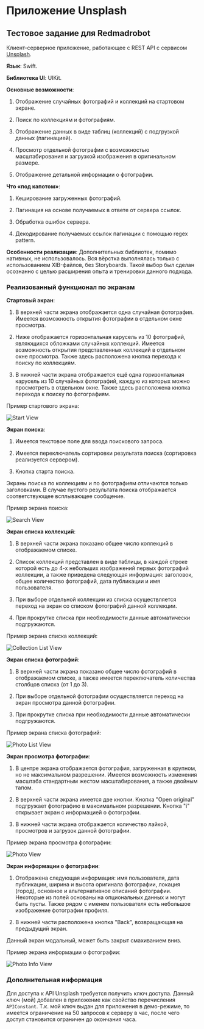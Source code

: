 # Приложение Unsplash
## Тестовое задание для Redmadrobot
Клиент-серверное приложение, работающее с REST API с сервисом [Unsplash](https://unsplash.com).

**Язык**: Swift.

**Библиотека UI**: UIKit.

**Основные возможности**:

1. Отображение случайных фотографий и коллекций на стартовом экране.

2. Поиск по коллекциям и фотографиям.

3. Отображение данных в виде таблиц (коллекций) с подгрузкой данных (пагинацией).

4. Просмотр отдельной фотографии с возможностью масштабирования и загрузкой изображения в оригинальном размере.

5. Отображение детальной информации о фотографии.

**Что «под капотом»**:

1. Кеширование загруженных фотографий.

2. Пагинация на основе получаемых в ответе от сервера ссылок.

3. Обработка ошибок сервера.

4. Декодирование получаемых ссылок пагинации с помощью regex pattern.

**Особенности реализации**: Дополнительных библиотек, помимо нативных, не использовалось. Вся вёрстка выполнялась только с использованием XIB-файлов, без Storyboards. Такой выбор был сделан осознанно с целью расширения опыта и тренировки данного подхода.

### Реализованный функционал по экранам

**Стартовый экран**:

1. В верхней части экрана отображается одна случайная фотография. Имеется возможность открытия фотографии в отдельном окне просмотра.

2. Ниже отображается горизонтальная карусель из 10 фотографий, являющихся обложками случайных коллекций. Имеется возможность открытия представленных коллекций в отдельном окне просмотра. Также здесь расположена кнопка перехода к поиску по коллекциям.

3. В нижней части экрана отображается ещё одна горизонтальная карусель из 10 случайных фотографий, каждую из которых можно просмотреть в отдельном окне. Также здесь расположена кнопка перехода к поиску по фотографиям.

Пример стартового экрана:

![Start View](https://github.com/Blissfulman/UnsplashUIKit/blob/main/GIFs/StartView.gif)

**Экран поиска**:

1. Имеется текстовое поле для ввода поискового запроса.

2. Имеется переключатель сортировки результата поиска (сортировка реализуется сервером).

3. Кнопка старта поиска.

Экраны поиска по коллекциям и по фотографиям отличаются только заголовками. В случае пустого результата поиска отображается соответствующее всплывающее сообщение.

Пример экрана поиска:

![Search View](https://github.com/Blissfulman/UnsplashUIKit/blob/main/GIFs/SearchView.gif)

**Экран списка коллекций**:

1. В верхней части экрана показано общее число коллекций в отображаемом списке.

2. Список коллекций представлен в виде таблицы, в каждой строке которой есть до 4-х небольших изображений первых фотографий коллекции, а также приведена следующая информация: заголовок, общее количество фотографий, дата публикации и имя пользователя.

3. При выборе отдельной коллекции из списка осуществляется переход на экран со списком фотографий данной коллекции.

4. При прокрутке списка при необходимости данные автоматически подгружаются.

Пример экрана списка коллекций:

![Collection List View](https://github.com/Blissfulman/UnsplashUIKit/blob/main/GIFs/CollectionListView.gif)

**Экран списка фотографий**:

1. В верхней части экрана показано общее число фотографий в отображаемом списке, а также имеется переключатель количества столбцов списка (от 1 до 3).

2. При выборе отдельной фотографии осуществляется переход на экран просмотра данной фотографии.

3. При прокрутке списка при необходимости данные автоматически подгружаются.

Пример экрана списка фотографий:

![Photo List View](https://github.com/Blissfulman/UnsplashUIKit/blob/main/GIFs/PhotoListView.gif)

**Экран просмотра фотографии**:

1. В центре экрана отображается фотография, загруженная в крупном, но не максимальном разрешении. Имеется возможность изменения масштаба стандартным жестом масштабирования, а также двойным тапом.

2. В верхней части экрана имеется две кнопки. Кнопка "Open original" подгружает фотографию в максимальном разрешении. Кнопка "i" открывает экран с информацией о фотографии.

3. В нижней части экрана отображается количество лайкой, просмотров и загрузок данной фотографии.

Пример экрана просмотра фотографии:

![Photo View](https://github.com/Blissfulman/UnsplashUIKit/blob/main/GIFs/PhotoView.gif)

**Экран информации о фотографии**:

1. Отображена следующая информация: имя пользователя, дата публикации, ширина и высота оригинала фотографии, локация (город), основное и альтернативное описаний фотографии. Некоторые из полей основаны на опциональных данных и могут быть пусты. Также рядом с именем пользователя есть небольшое изображение фотографии профиля.

3. В нижней части расположена кнопка "Back", возвращающая на предыдущий экран.

Данный экран модальный, может быть закрыт смахиванием вниз.

Пример экрана информации о фотографии:

![Photo Info View](https://github.com/Blissfulman/UnsplashUIKit/blob/main/GIFs/PhotoInfoView.gif)

### Дополнительная информация

Для доступа к API Unsplash требуется получить ключ доступа. Данный ключ (мой) добавлен в приложение как свойство перечисления `APIConstant`. Т.к. мой ключ выдан для приложения в демо-режиме, то имеется ограничение на 50 запросов к серверу в час, после чего доступ становится ограничен до окончания часа.